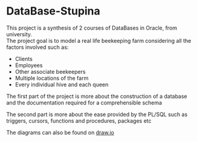 # DataBase-Stupina  
This project is a synthesis of 2 courses of DataBases in Oracle, from university.  
The project goal is to model a real life beekeeping farm considering all the factors involved such as:  
- Clients  
- Employees  
- Other associate beekeepers  
- Multiple locations of the farm  
- Every individual hive and each queen

The first part of the project is more about the construction of a database and the documentation required for a comprehensible schema    
  
The second part is more about the ease provided by the PL/SQL such as triggers, cursors, functions and procedures, packages etc  

The diagrams can also be found on [draw.io](https://app.diagrams.net/)
